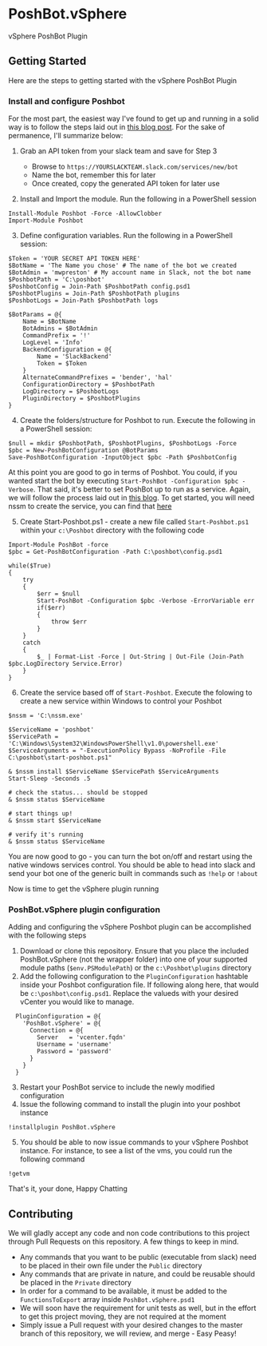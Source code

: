 # PoshBot.vSphere
vSphere PoshBot Plugin

## Getting Started
Here are the steps to getting started with the vSphere PoshBot Plugin

### Install and configure Poshbot
For the most part, the easiest way I've found to get up and running in a solid way is to follow the steps laid out in [this blog post](http://ramblingcookiemonster.github.io/PoshBot/).  For the sake of permanence, I'll summarize below:

1. Grab an API token from your slack team and save for Step 3
    - Browse to `https://YOURSLACKTEAM.slack.com/services/new/bot`
    - Name the bot, remember this for later
    - Once created, copy the generated API token for later use

2. Install and Import the module. Run the following in a PowerShell session
```
Install-Module Poshbot -Force -AllowClobber
Import-Module Poshbot
```
3. Define configuration variables. Run the following in a PowerShell session:
```
$Token = 'YOUR SECRET API TOKEN HERE'
$BotName = 'The Name you chose' # The name of the bot we created
$BotAdmin = 'mwpreston' # My account name in Slack, not the bot name
$PoshbotPath = 'C:\poshbot'
$PoshbotConfig = Join-Path $PoshbotPath config.psd1
$PoshbotPlugins = Join-Path $PoshbotPath plugins
$PoshbotLogs = Join-Path $PoshbotPath logs

$BotParams = @{
    Name = $BotName
    BotAdmins = $BotAdmin
    CommandPrefix = '!'
    LogLevel = 'Info'
    BackendConfiguration = @{
        Name = 'SlackBackend'
        Token = $Token
    }
    AlternateCommandPrefixes = 'bender', 'hal'
    ConfigurationDirectory = $PoshbotPath
    LogDirectory = $PoshbotLogs
    PluginDirectory = $PoshbotPlugins
}
```
4. Create the folders/structure for Poshbot to run.  Execute the following in a PowerShell session:
```
$null = mkdir $PoshbotPath, $PoshbotPlugins, $PoshbotLogs -Force
$pbc = New-PoshBotConfiguration @BotParams
Save-PoshBotConfiguration -InputObject $pbc -Path $PoshbotConfig
```

At this point you are good to go in terms of Poshbot.  You could, if you wanted start the bot by executing `Start-PoshBot -Configuration $pbc -Verbose`.  That said, it's better to set PoshBot up to run as a service.  Again, we will follow the process laid out in [this blog](http://ramblingcookiemonster.github.io/PoshBot/).  To get started, you will need nssm to create the service, you can find that [here](https://nssm.cc/)

5. Create Start-Poshbot.ps1 - create a new file called `Start-Poshbot.ps1` within your `c:\Poshbot` directory with the following code
```
Import-Module PoshBot -force
$pbc = Get-PoshBotConfiguration -Path C:\poshbot\config.psd1

while($True)
{
    try
    {
        $err = $null
        Start-PoshBot -Configuration $pbc -Verbose -ErrorVariable err
        if($err)
        {
            throw $err
        }
    }
    catch
    {
        $_ | Format-List -Force | Out-String | Out-File (Join-Path $pbc.LogDirectory Service.Error)
    }
}
```

6. Create the service based off of `Start-Poshbot`.  Execute the folowing to create a new service within Windows to control your Poshbot
```
$nssm = 'C:\nssm.exe'

$ServiceName = 'poshbot'
$ServicePath = 'C:\Windows\System32\WindowsPowerShell\v1.0\powershell.exe'
$ServiceArguments = "-ExecutionPolicy Bypass -NoProfile -File C:\poshbot\start-poshbot.ps1"

& $nssm install $ServiceName $ServicePath $ServiceArguments
Start-Sleep -Seconds .5

# check the status... should be stopped
& $nssm status $ServiceName

# start things up!
& $nssm start $ServiceName

# verify it's running
& $nssm status $ServiceName
```

You are now good to go - you can turn the bot on/off and restart using the native windows services control.  You should be able to head into slack and send your bot one of the generic built in commands such as `!help` or `!about`

Now is time to get the vSphere plugin running

### PoshBot.vSphere plugin configuration
Adding and configuring the vSphere Poshbot plugin can be accomplished with the following steps
1. Download or clone this repository.  Ensure that you place the included PoshBot.vSphere (not the wrapper folder) into one of your supported module paths (`$env.PSModulePath`) or the `c:\Poshbot\plugins` directory
2. Add the following configuration to the `PluginConfiguration` hashtable inside your Poshbot configuration file. If following along here, that would be `c:\poshbot\config.psd1`.  Replace the valueds with your desired vCenter you would like to manage.
```
  PluginConfiguration = @{
    'PoshBot.vSphere' = @{
      Connection = @{
        Server   = 'vcenter.fqdn'
        Username = 'username'
        Password = 'password'
      }
    }
  }
  ```
  3. Restart your PoshBot service to include the newly modified configuration
  4. Issue the following command to install the plugin into your poshbot instance
  ```
  !installplugin PoshBot.vSphere
  ```
  5. You should be able to now issue commands to your vSphere Poshbot instance. For instance, to see a list of the vms, you could run the following command
  ```
  !getvm
  ```

  That's it, your done, Happy Chatting
  ## Contributing
  We will gladly accept any code and non code contributions to this project through Pull Requests on this repository.  A few things to keep in mind.
  - Any commands that you want to be public (executable from slack) need to be placed in their own file under the `Public` directory
  - Any commands that are private in nature, and could be reusable should be placed in the `Private` directory
  - In order for a command to be available, it must be added to the `FunctionsToExport` array inside `PoshBot.vSphere.psd1`
  - We will soon have the requirement for unit tests as well, but in the effort to get this project moving, they are not required at the moment
  - Simply issue a Pull request with your desired changes to the master branch of this repository, we will review, and merge - Easy Peasy!
